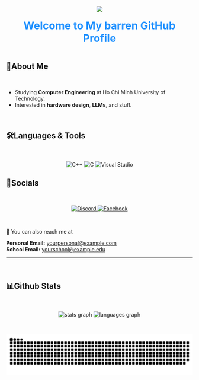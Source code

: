 <div align="center">
  <img height="200" src="https://media1.giphy.com/media/v1.Y2lkPTc5MGI3NjExNXBoZjViczBzdGR6cDg2OTMycG55ZThzY20ybWVyamZzZzdleWdscyZlcD12MV9pbnRlcm5hbF9naWZfYnlfaWQmY3Q9Zw/uGja5PHCc5C0co1jh9/giphy.gif"  />
</div>

<br clear="both">

<h1 align="center" style="color: #1e90ff; font-weight: bold; margin: 0;">Welcome to My barren GitHub Profile</h1>

<br clear="both">

## 🌟About Me
<br clear="both">

- Studying **Computer Engineering** at Ho Chi Minh University of Technology.
- Interested in **hardware design**, **LLMs**, and stuff.

<br clear="both">

<h2 align="left">🛠️Languages & Tools</h2>
<br clear="both">

<p align="center">
  <img src="https://cdn.jsdelivr.net/gh/devicons/devicon/icons/cplusplus/cplusplus-original.svg" height="40" alt="C++" />
  <img src="https://cdn.jsdelivr.net/gh/devicons/devicon/icons/c/c-original.svg" height="40" alt="C" />
  <img src="https://cdn.jsdelivr.net/gh/devicons/devicon/icons/visualstudio/visualstudio-plain.svg" height="40" alt="Visual Studio" />
</p>

<h2 align="left">📱Socials</h2>
<br clear="both">

<p align="center">
  <a href="https://discord.com/users/curryramsey" target="_blank">
    <img src="https://raw.githubusercontent.com/maurodesouza/profile-readme-generator/master/src/assets/icons/social/discord/default.svg" height="40" alt="Discord" />
  </a>
  <a href="https://www.facebook.com/khang.nguyen.103817/" target="_blank">
    <img src="https://raw.githubusercontent.com/maurodesouza/profile-readme-generator/master/src/assets/icons/social/facebook/default.svg" height="40" alt="Facebook" />
  </a>
</p>

<br clear="both">

<p align="left">
  📧 You can also reach me at  
</p>

<p align="left">
  <strong>Personal Email:</strong> <a href="mailto:thekhang1610@gmail.com">yourpersonal@example.com</a><br>
  <strong>School Email:</strong> <a href="mailto:khang.nguyenktmt23@hcmut.edu.vn">yourschool@example.edu</a>
</p>

---

<br clear="both">
<h2 align="left">📊Github Stats</h2>
<br clear="both">

<p align="center">
  <img src="https://github-readme-stats.vercel.app/api?username=iiTatoman&hide_title=false&hide_rank=false&show_icons=true&include_all_commits=true&count_private=true&disable_animations=false&theme=tokyonight&locale=en&hide_border=false&order=1" height="150" alt="stats graph" />
  <img src="https://github-readme-stats.vercel.app/api/top-langs?username=iiTatoman&locale=en&hide_title=false&layout=compact&card_width=320&langs_count=5&theme=tokyonight&hide_border=false&order=2" height="150" alt="languages graph" />
</p>

<br clear="both">

<p align="center">
<img src="https://raw.githubusercontent.com/iiTatoman/iiTatoman/output/github-snake-dark.svg" alt="snake gif" />
</p>
